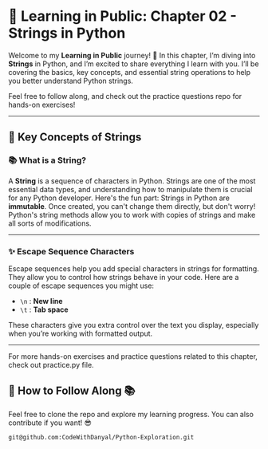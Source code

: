 # 🚀 Learning in Public: Chapter 02 - Strings in Python

Welcome to my **Learning in Public** journey! 🎉 In this chapter, I’m diving into **Strings** in Python, and I’m excited to share everything I learn with you. I’ll be covering the basics, key concepts, and essential string operations to help you better understand Python strings.

Feel free to follow along, and check out the practice questions repo for hands-on exercises!

---

## 🌟 Key Concepts of Strings

### 📚 What is a String?

A **String** is a sequence of characters in Python. Strings are one of the most essential data types, and understanding how to manipulate them is crucial for any Python developer. Here's the fun part: Strings in Python are **immutable**. Once created, you can't change them directly, but don't worry! Python's string methods allow you to work with copies of strings and make all sorts of modifications.

---

### ✨ Escape Sequence Characters

Escape sequences help you add special characters in strings for formatting. They allow you to control how strings behave in your code. Here are a couple of escape sequences you might use:

- `\n` : **New line**
- `\t` : **Tab space**

These characters give you extra control over the text you display, especially when you’re working with formatted output.

---

For more hands-on exercises and practice questions related to this chapter, check out practice.py file.

## 🔄 How to Follow Along 📚

Feel free to clone the repo and explore my learning progress. You can also contribute if you want! 😎

```bash
git@github.com:CodeWithDanyal/Python-Exploration.git

```
